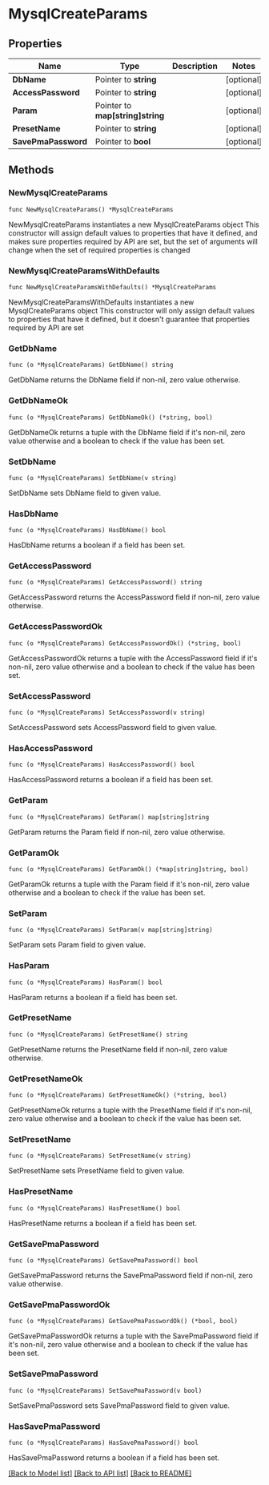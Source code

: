 # MysqlCreateParams

## Properties

Name | Type | Description | Notes
------------ | ------------- | ------------- | -------------
**DbName** | Pointer to **string** |  | [optional] 
**AccessPassword** | Pointer to **string** |  | [optional] 
**Param** | Pointer to **map[string]string** |  | [optional] 
**PresetName** | Pointer to **string** |  | [optional] 
**SavePmaPassword** | Pointer to **bool** |  | [optional] 

## Methods

### NewMysqlCreateParams

`func NewMysqlCreateParams() *MysqlCreateParams`

NewMysqlCreateParams instantiates a new MysqlCreateParams object
This constructor will assign default values to properties that have it defined,
and makes sure properties required by API are set, but the set of arguments
will change when the set of required properties is changed

### NewMysqlCreateParamsWithDefaults

`func NewMysqlCreateParamsWithDefaults() *MysqlCreateParams`

NewMysqlCreateParamsWithDefaults instantiates a new MysqlCreateParams object
This constructor will only assign default values to properties that have it defined,
but it doesn't guarantee that properties required by API are set

### GetDbName

`func (o *MysqlCreateParams) GetDbName() string`

GetDbName returns the DbName field if non-nil, zero value otherwise.

### GetDbNameOk

`func (o *MysqlCreateParams) GetDbNameOk() (*string, bool)`

GetDbNameOk returns a tuple with the DbName field if it's non-nil, zero value otherwise
and a boolean to check if the value has been set.

### SetDbName

`func (o *MysqlCreateParams) SetDbName(v string)`

SetDbName sets DbName field to given value.

### HasDbName

`func (o *MysqlCreateParams) HasDbName() bool`

HasDbName returns a boolean if a field has been set.

### GetAccessPassword

`func (o *MysqlCreateParams) GetAccessPassword() string`

GetAccessPassword returns the AccessPassword field if non-nil, zero value otherwise.

### GetAccessPasswordOk

`func (o *MysqlCreateParams) GetAccessPasswordOk() (*string, bool)`

GetAccessPasswordOk returns a tuple with the AccessPassword field if it's non-nil, zero value otherwise
and a boolean to check if the value has been set.

### SetAccessPassword

`func (o *MysqlCreateParams) SetAccessPassword(v string)`

SetAccessPassword sets AccessPassword field to given value.

### HasAccessPassword

`func (o *MysqlCreateParams) HasAccessPassword() bool`

HasAccessPassword returns a boolean if a field has been set.

### GetParam

`func (o *MysqlCreateParams) GetParam() map[string]string`

GetParam returns the Param field if non-nil, zero value otherwise.

### GetParamOk

`func (o *MysqlCreateParams) GetParamOk() (*map[string]string, bool)`

GetParamOk returns a tuple with the Param field if it's non-nil, zero value otherwise
and a boolean to check if the value has been set.

### SetParam

`func (o *MysqlCreateParams) SetParam(v map[string]string)`

SetParam sets Param field to given value.

### HasParam

`func (o *MysqlCreateParams) HasParam() bool`

HasParam returns a boolean if a field has been set.

### GetPresetName

`func (o *MysqlCreateParams) GetPresetName() string`

GetPresetName returns the PresetName field if non-nil, zero value otherwise.

### GetPresetNameOk

`func (o *MysqlCreateParams) GetPresetNameOk() (*string, bool)`

GetPresetNameOk returns a tuple with the PresetName field if it's non-nil, zero value otherwise
and a boolean to check if the value has been set.

### SetPresetName

`func (o *MysqlCreateParams) SetPresetName(v string)`

SetPresetName sets PresetName field to given value.

### HasPresetName

`func (o *MysqlCreateParams) HasPresetName() bool`

HasPresetName returns a boolean if a field has been set.

### GetSavePmaPassword

`func (o *MysqlCreateParams) GetSavePmaPassword() bool`

GetSavePmaPassword returns the SavePmaPassword field if non-nil, zero value otherwise.

### GetSavePmaPasswordOk

`func (o *MysqlCreateParams) GetSavePmaPasswordOk() (*bool, bool)`

GetSavePmaPasswordOk returns a tuple with the SavePmaPassword field if it's non-nil, zero value otherwise
and a boolean to check if the value has been set.

### SetSavePmaPassword

`func (o *MysqlCreateParams) SetSavePmaPassword(v bool)`

SetSavePmaPassword sets SavePmaPassword field to given value.

### HasSavePmaPassword

`func (o *MysqlCreateParams) HasSavePmaPassword() bool`

HasSavePmaPassword returns a boolean if a field has been set.


[[Back to Model list]](../README.md#documentation-for-models) [[Back to API list]](../README.md#documentation-for-api-endpoints) [[Back to README]](../README.md)



